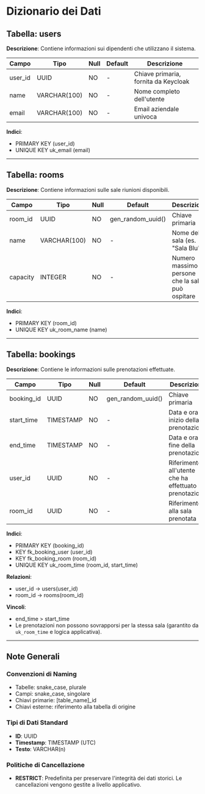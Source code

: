 # Dizionario dei Dati

## Tabella: users
**Descrizione**: Contiene informazioni sui dipendenti che utilizzano il sistema.

| Campo | Tipo | Null | Default | Descrizione |
|---|---|---|---|---|
| user_id | UUID | NO | - | Chiave primaria, fornita da Keycloak |
| name | VARCHAR(100) | NO | - | Nome completo dell'utente |
| email | VARCHAR(100) | NO | - | Email aziendale univoca |

**Indici**:
- PRIMARY KEY (user_id)
- UNIQUE KEY uk_email (email)

---

## Tabella: rooms
**Descrizione**: Contiene informazioni sulle sale riunioni disponibili.

| Campo | Tipo | Null | Default | Descrizione |
|---|---|---|---|---|
| room_id | UUID | NO | gen_random_uuid() | Chiave primaria |
| name | VARCHAR(100) | NO | - | Nome della sala (es. "Sala Blu") |
| capacity | INTEGER | NO | - | Numero massimo di persone che la sala può ospitare |

**Indici**:
- PRIMARY KEY (room_id)
- UNIQUE KEY uk_room_name (name)

---

## Tabella: bookings
**Descrizione**: Contiene le informazioni sulle prenotazioni effettuate.

| Campo | Tipo | Null | Default | Descrizione |
|---|---|---|---|---|
| booking_id | UUID | NO | gen_random_uuid() | Chiave primaria |
| start_time | TIMESTAMP | NO | - | Data e ora di inizio della prenotazione |
| end_time | TIMESTAMP | NO | - | Data e ora di fine della prenotazione |
| user_id | UUID | NO | - | Riferimento all'utente che ha effettuato la prenotazione |
| room_id | UUID | NO | - | Riferimento alla sala prenotata |

**Indici**:
- PRIMARY KEY (booking_id)
- KEY fk_booking_user (user_id)
- KEY fk_booking_room (room_id)
- UNIQUE KEY uk_room_time (room_id, start_time)

**Relazioni**:
- user_id → users(user_id)
- room_id → rooms(room_id)

**Vincoli**:
- end_time > start_time
- Le prenotazioni non possono sovrapporsi per la stessa sala (garantito da `uk_room_time` e logica applicativa).

---

## Note Generali

### Convenzioni di Naming
- Tabelle: snake_case, plurale
- Campi: snake_case, singolare
- Chiavi primarie: [table_name]_id
- Chiavi esterne: riferimento alla tabella di origine

### Tipi di Dati Standard
- **ID**: UUID
- **Timestamp**: TIMESTAMP (UTC)
- **Testo**: VARCHAR(n)

### Politiche di Cancellazione
- **RESTRICT**: Predefinita per preservare l'integrità dei dati storici. Le cancellazioni vengono gestite a livello applicativo.
